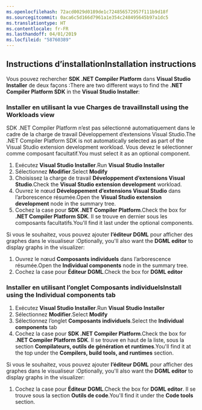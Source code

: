 ```yaml
---
ms.openlocfilehash: 72acd0029d0189de1c724856572957f111b9d18f
ms.sourcegitcommit: 0aca6c5d166d7961a1e354c248495645b97a1dc5
ms.translationtype: HT
ms.contentlocale: fr-FR
ms.lasthandoff: 04/01/2019
ms.locfileid: "58760389"
---
```

## <a name="installation-instructions"></a><span data-ttu-id="4e2f9-101">Instructions d’installation</span><span class="sxs-lookup"><span data-stu-id="4e2f9-101">Installation instructions</span></span> 

<span data-ttu-id="4e2f9-102">Vous pouvez rechercher **SDK .NET Compiler Platform** dans **Visual Studio Installer** de deux façons :</span><span class="sxs-lookup"><span data-stu-id="4e2f9-102">There are two different ways to find the **.NET Compiler Platform SDK** in the **Visual Studio Installer**:</span></span>

### <a name="install-using-the-workloads-view"></a><span data-ttu-id="4e2f9-103">Installer en utilisant la vue Charges de travail</span><span class="sxs-lookup"><span data-stu-id="4e2f9-103">Install using the Workloads view</span></span>

<span data-ttu-id="4e2f9-104">SDK .NET Compiler Platform n’est pas sélectionné automatiquement dans le cadre de la charge de travail Développement d’extensions Visual Studio.</span><span class="sxs-lookup"><span data-stu-id="4e2f9-104">The .NET Compiler Platform SDK is not automatically selected as part of the Visual Studio extension development workload.</span></span> <span data-ttu-id="4e2f9-105">Vous devez le sélectionner comme composant facultatif.</span><span class="sxs-lookup"><span data-stu-id="4e2f9-105">You must select it as an optional component.</span></span>

1. <span data-ttu-id="4e2f9-106">Exécutez **Visual Studio Installer**.</span><span class="sxs-lookup"><span data-stu-id="4e2f9-106">Run **Visual Studio Installer**</span></span> 
1. <span data-ttu-id="4e2f9-107">Sélectionnez **Modifier**.</span><span class="sxs-lookup"><span data-stu-id="4e2f9-107">Select **Modify**</span></span> 
1. <span data-ttu-id="4e2f9-108">Choisissez la charge de travail **Développement d’extensions Visual Studio**.</span><span class="sxs-lookup"><span data-stu-id="4e2f9-108">Check the **Visual Studio extension development** workload.</span></span>
1. <span data-ttu-id="4e2f9-109">Ouvrez le nœud **Développement d’extensions Visual Studio** dans l’arborescence résumée.</span><span class="sxs-lookup"><span data-stu-id="4e2f9-109">Open the **Visual Studio extension development** node in the summary tree.</span></span>
1. <span data-ttu-id="4e2f9-110">Cochez la case pour **SDK .NET Compiler Platform**.</span><span class="sxs-lookup"><span data-stu-id="4e2f9-110">Check the box for **.NET Compiler Platform SDK**.</span></span> <span data-ttu-id="4e2f9-111">Il se trouve en dernier sous les composants facultatifs.</span><span class="sxs-lookup"><span data-stu-id="4e2f9-111">You'll find it last under the optional components.</span></span>

<span data-ttu-id="4e2f9-112">Si vous le souhaitez, vous pouvez ajouter **l’éditeur DGML** pour afficher des graphes dans le visualiseur :</span><span class="sxs-lookup"><span data-stu-id="4e2f9-112">Optionally, you'll also want the **DGML editor** to display graphs in the visualizer:</span></span>

1. <span data-ttu-id="4e2f9-113">Ouvrez le nœud **Composants individuels** dans l’arborescence résumée.</span><span class="sxs-lookup"><span data-stu-id="4e2f9-113">Open the **Individual components** node in the summary tree.</span></span>
1. <span data-ttu-id="4e2f9-114">Cochez la case pour **Éditeur DGML**.</span><span class="sxs-lookup"><span data-stu-id="4e2f9-114">Check the box for **DGML editor**</span></span>

### <a name="install-using-the-individual-components-tab"></a><span data-ttu-id="4e2f9-115">Installer en utilisant l’onglet Composants individuels</span><span class="sxs-lookup"><span data-stu-id="4e2f9-115">Install using the Individual components tab</span></span>

1. <span data-ttu-id="4e2f9-116">Exécutez **Visual Studio Installer**.</span><span class="sxs-lookup"><span data-stu-id="4e2f9-116">Run **Visual Studio Installer**</span></span> 
1. <span data-ttu-id="4e2f9-117">Sélectionnez **Modifier**.</span><span class="sxs-lookup"><span data-stu-id="4e2f9-117">Select **Modify**</span></span> 
1. <span data-ttu-id="4e2f9-118">Sélectionnez l’onglet **Composants individuels**.</span><span class="sxs-lookup"><span data-stu-id="4e2f9-118">Select the **Individual components** tab</span></span> 
1. <span data-ttu-id="4e2f9-119">Cochez la case pour **SDK .NET Compiler Platform**.</span><span class="sxs-lookup"><span data-stu-id="4e2f9-119">Check the box for **.NET Compiler Platform SDK**.</span></span> <span data-ttu-id="4e2f9-120">Il se trouve en haut de la liste, sous la section **Compilateurs, outils de génération et runtimes**.</span><span class="sxs-lookup"><span data-stu-id="4e2f9-120">You'll find it at the top under the **Compilers, build tools, and runtimes** section.</span></span>

<span data-ttu-id="4e2f9-121">Si vous le souhaitez, vous pouvez ajouter **l’éditeur DGML** pour afficher des graphes dans le visualiseur :</span><span class="sxs-lookup"><span data-stu-id="4e2f9-121">Optionally, you'll also want the **DGML editor** to display graphs in the visualizer:</span></span>

1. <span data-ttu-id="4e2f9-122">Cochez la case pour **Éditeur DGML**.</span><span class="sxs-lookup"><span data-stu-id="4e2f9-122">Check the box for **DGML editor**.</span></span> <span data-ttu-id="4e2f9-123">Il se trouve sous la section **Outils de code**.</span><span class="sxs-lookup"><span data-stu-id="4e2f9-123">You'll find it under the **Code tools** section.</span></span>
